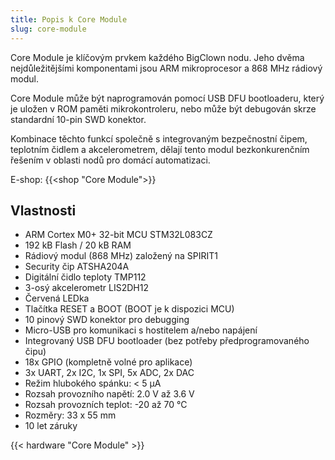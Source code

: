 ```yaml
---
title: Popis k Core Module
slug: core-module
---
```


Core Module je klíčovým prvkem každého BigClown nodu. Jeho dvěma nejdůležitějšími komponentami jsou ARM mikroprocesor a 868 MHz rádiový modul.

Core Module může být naprogramován pomocí USB DFU bootloaderu, který je uložen v ROM paměti mikrokontroleru, nebo může být debugován skrze standardní 10-pin SWD konektor.

Kombinace těchto funkcí společně s integrovaným bezpečnostní čipem, teplotním čidlem a akcelerometrem, dělají tento modul bezkonkurenčním řešením v oblasti nodů pro domácí automatizaci.

E-shop: {{<shop "Core Module">}}

## Vlastnosti

  * ARM Cortex M0+ 32-bit MCU STM32L083CZ
  * 192 kB Flash / 20 kB RAM
  * Rádiový modul (868 MHz) založený na SPIRIT1
  * Security čip ATSHA204A
  * Digitální čidlo teploty TMP112
  * 3-osý akcelerometr LIS2DH12
  * Červená LEDka
  * Tlačítka RESET a BOOT (BOOT je k dispozici MCU)
  * 10 pinový SWD konektor pro debugging
  * Micro-USB pro komunikaci s hostitelem a/nebo napájení
  * Integrovaný USB DFU bootloader (bez potřeby předprogramovaného čipu)
  * 18x GPIO (kompletně volné pro aplikace)
  * 3x UART, 2x I2C, 1x SPI, 5x ADC, 2x DAC
  * Režim hlubokého spánku: < 5 µA
  * Rozsah provozního napětí: 2.0 V až 3.6 V
  * Rozsah provozních teplot: -20 až 70 °C
  * Rozměry: 33 x 55 mm
  * 10 let záruky

{{< hardware "Core Module" >}}
